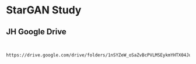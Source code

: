 # StarGAN Study
## JH Google Drive
<pre>
<code>
  https://drive.google.com/drive/folders/1nSYZeW_oSaZvBcPVLMSEykmYHTX04Juy
</code>
</pre>
